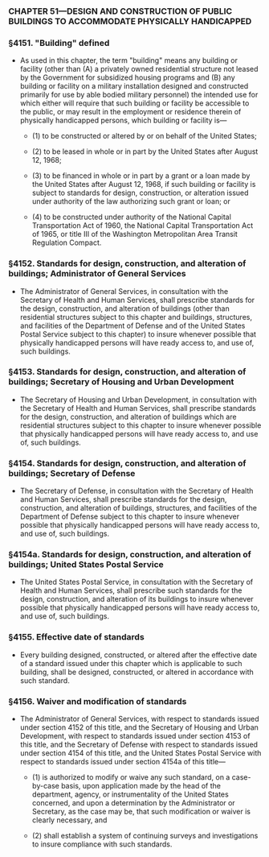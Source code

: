 ### **CHAPTER 51—DESIGN AND CONSTRUCTION OF PUBLIC BUILDINGS TO ACCOMMODATE PHYSICALLY HANDICAPPED**

### §4151. "Building" defined
* As used in this chapter, the term "building" means any building or facility (other than (A) a privately owned residential structure not leased by the Government for subsidized housing programs and (B) any building or facility on a military installation designed and constructed primarily for use by able bodied military personnel) the intended use for which either will require that such building or facility be accessible to the public, or may result in the employment or residence therein of physically handicapped persons, which building or facility is—

  * (1) to be constructed or altered by or on behalf of the United States;

  * (2) to be leased in whole or in part by the United States after August 12, 1968;

  * (3) to be financed in whole or in part by a grant or a loan made by the United States after August 12, 1968, if such building or facility is subject to standards for design, construction, or alteration issued under authority of the law authorizing such grant or loan; or

  * (4) to be constructed under authority of the National Capital Transportation Act of 1960, the National Capital Transportation Act of 1965, or title III of the Washington Metropolitan Area Transit Regulation Compact.

### §4152. Standards for design, construction, and alteration of buildings; Administrator of General Services
* The Administrator of General Services, in consultation with the Secretary of Health and Human Services, shall prescribe standards for the design, construction, and alteration of buildings (other than residential structures subject to this chapter and buildings, structures, and facilities of the Department of Defense and of the United States Postal Service subject to this chapter) to insure whenever possible that physically handicapped persons will have ready access to, and use of, such buildings.

### §4153. Standards for design, construction, and alteration of buildings; Secretary of Housing and Urban Development
* The Secretary of Housing and Urban Development, in consultation with the Secretary of Health and Human Services, shall prescribe standards for the design, construction, and alteration of buildings which are residential structures subject to this chapter to insure whenever possible that physically handicapped persons will have ready access to, and use of, such buildings.

### §4154. Standards for design, construction, and alteration of buildings; Secretary of Defense
* The Secretary of Defense, in consultation with the Secretary of Health and Human Services, shall prescribe standards for the design, construction, and alteration of buildings, structures, and facilities of the Department of Defense subject to this chapter to insure whenever possible that physically handicapped persons will have ready access to, and use of, such buildings.

### §4154a. Standards for design, construction, and alteration of buildings; United States Postal Service
* The United States Postal Service, in consultation with the Secretary of Health and Human Services, shall prescribe such standards for the design, construction, and alteration of its buildings to insure whenever possible that physically handicapped persons will have ready access to, and use of, such buildings.

### §4155. Effective date of standards
* Every building designed, constructed, or altered after the effective date of a standard issued under this chapter which is applicable to such building, shall be designed, constructed, or altered in accordance with such standard.

### §4156. Waiver and modification of standards
* The Administrator of General Services, with respect to standards issued under section 4152 of this title, and the Secretary of Housing and Urban Development, with respect to standards issued under section 4153 of this title, and the Secretary of Defense with respect to standards issued under section 4154 of this title, and the United States Postal Service with respect to standards issued under section 4154a of this title—

  * (1) is authorized to modify or waive any such standard, on a case-by-case basis, upon application made by the head of the department, agency, or instrumentality of the United States concerned, and upon a determination by the Administrator or Secretary, as the case may be, that such modification or waiver is clearly necessary, and

  * (2) shall establish a system of continuing surveys and investigations to insure compliance with such standards.